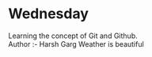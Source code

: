 # Wednesday
Learning the concept of Git and Github.
<br>
Author :- Harsh Garg
Weather is beautiful 
